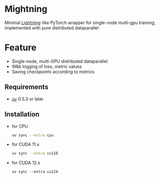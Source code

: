 # Mightning
Minimal [Lightning](https://lightning.ai/)-like PyTorch wrapper for single-node multi-gpu training, implemented with pure distributed dataparallel

# Feature
- Single-node, multi-GPU distributed dataparallel
- W&b logging of loss, metric values
- Saving checkpoints according to metrics

## Requirements
- [uv](https://docs.astral.sh/uv/) 0.5.3 or later

## Installation
- for CPU
    ```sh
    uv sync --extra cpu 
    ```
- for CUDA 11.x
    ```sh
    uv sync --extra cu118
    ```
- for CUDA 12.x
    ```
    uv sync --extra cu124
    ```
